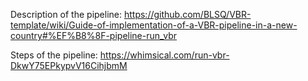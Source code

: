 Description of the pipeline: https://github.com/BLSQ/VBR-template/wiki/Guide-of-implementation-of-a-VBR-pipeline-in-a-new-country#%EF%B8%8F-pipeline-run_vbr

Steps of the pipeline: https://whimsical.com/run-vbr-DkwY75EPkypvV16CihjbmM